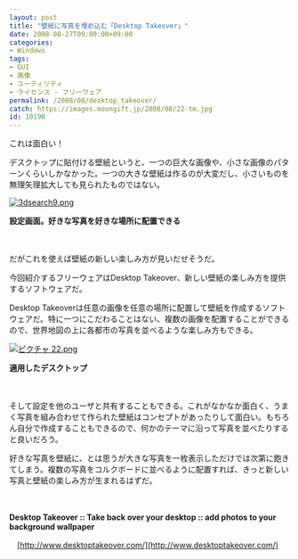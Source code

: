 ```yaml
---
layout: post
title: "壁紙に写真を埋め込む「Desktop Takeover」"
date: 2008-08-27T09:00:00+09:00
categories:
- Windows
tags: 
- GUI
- 画像
- ユーティリティ
- ライセンス - フリーウェア
permalink: /2008/08/desktop_takeover/
catch: https://images.moongift.jp/2008/08/22-tm.jpg
id: 10190
---
```

これは面白い！

  

デスクトップに貼付ける壁紙というと、一つの巨大な画像や、小さな画像のパターンくらいしかなかった。一つの大きな壁紙は作るのが大変だし、小さいものを無理矢理拡大しても見られたものではない。

  

[![3dsearch9.png](https://images.moongift.jp/2008/08/3dsearch9-tm.jpg)](https://images.moongift.jp/2008/08/3dsearch9.jpg)  
  
**設定画面。好きな写真を好きな場所に配置できる**

  

　

  

だがこれを使えば壁紙の新しい楽しみ方が見いだせそうだ。

  

今回紹介するフリーウェアはDesktop Takeover、新しい壁紙の楽しみ方を提供するソフトウェアだ。

  
  
<!--more-->  

Desktop Takeoverは任意の画像を任意の場所に配置して壁紙を作成するソフトウェアだ。特に一つにこだわることはない、複数の画像を配置することができるので、世界地図の上に各都市の写真を並べるような楽しみ方もできる。

  

[![ピクチャ 22.png](https://images.moongift.jp/2008/08/22-tm.jpg)](https://images.moongift.jp/2008/08/22.jpg)  
  
**適用したデスクトップ**

  

　

  

そして設定を他のユーザと共有することもできる。これがなかなか面白く、うまく写真を組み合わせて作られた壁紙はコンセプトがあったりして面白い。もちろん自分で作成することもできるので、何かのテーマに沿って写真を並べたりすると良いだろう。

  

好きな写真を壁紙に、とは思うが大きな写真を一枚表示しただけでは次第に飽きてしまう。複数の写真をコルクボードに並べるように配置すれば、きっと新しい写真と壁紙の楽しみ方が生まれるはずだ。

  

　

  

**Desktop Takeover :: Take back over your desktop :: add photos to your background wallpaper**  
  
　[http://www.desktoptakeover.com/](http://www.desktoptakeover.com/)

  

